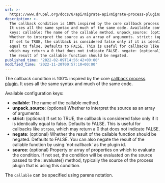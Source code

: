 ```yaml
---
url: >-
  https://www.drupal.org/docs/8/api/migrate-api/migrate-process-plugins/process-plugins-from-contrib-modules/migrate-conditions/migrate-conditions-condition-plugins/callback
description: >-
  The callback condition is 100% inspired by the core callback process plugin.
  It uses all the same syntax and much of the same code. Available configuration
  keys: callable: The name of the callable method. unpack_source: (optional)
  Whether to interpret the source as an array of arguments. strict: (optional)
  If set to TRUE, the callback is considered false only if it is identically
  equal to false. Defaults to FALSE. This is useful for callbacks like strpos,
  which may return a 0 that does not indicate FALSE. negate: (optional) Whether
  the result of the callable function should be negated.
published_time: '2022-02-09T14:56:42+00:00'
modified_time: '2022-11-20T00:57:10+00:00'
---
```

The callback condition is 100% inspired by the core [callback process plugin](https://api.drupal.org/api/drupal/core%21modules%21migrate%21src%21Plugin%21migrate%21process%21Callback.php/class/Callback). It uses all the same syntax and much of the same code.

Available configuration keys:

* **callable**: The name of the callable method.
* **unpack\_source**: (optional) Whether to interpret the source as an array of arguments.
* **strict**: (optional) If set to TRUE, the callback is considered false only if it is identically equal to false. Defaults to FALSE. This is useful for callbacks like `strpos`, which may return a 0 that does not indicate FALSE.
* **negate**: (optional) Whether the result of the callable function should be negated. Defaults to FALSE. You can also negate the result of the callable function by using 'not:callback' as the plugin id.
* **source**: (optional) Property or array of properties on which to evaluate the condition. If not set, the condition will be evaluated on the source passed to the ::evaluate() method, typically the source of the process plugin that is using this condition.

The `callable` can be specified using parens notation.